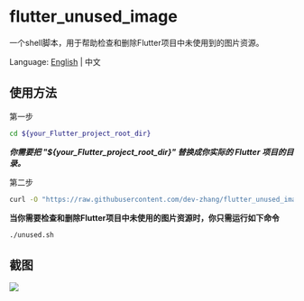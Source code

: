 # flutter_unused_image

一个shell脚本，用于帮助检查和删除Flutter项目中未使用到的图片资源。

Language: [English](README.md) | 中文


## 使用方法

第一步
```sh
cd ${your_Flutter_project_root_dir}
```
***你需要把 "${your_Flutter_project_root_dir}" 替换成你实际的 Flutter 项目的目录。***


第二步
```sh
curl -O "https://raw.githubusercontent.com/dev-zhang/flutter_unused_image/main/unused.sh" && chmod 700 unused.sh
```

**当你需要检查和删除Flutter项目中未使用的图片资源时，你只需运行如下命令**

```sh
./unused.sh
```

## 截图

![](https://cdn.jsdelivr.net/gh/dev-zhang/imgHosting/img/flutter_unused_images_01.png)